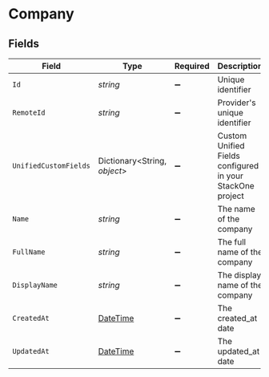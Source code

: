 # Company


## Fields

| Field                                                                                        | Type                                                                                         | Required                                                                                     | Description                                                                                  | Example                                                                                      |
| -------------------------------------------------------------------------------------------- | -------------------------------------------------------------------------------------------- | -------------------------------------------------------------------------------------------- | -------------------------------------------------------------------------------------------- | -------------------------------------------------------------------------------------------- |
| `Id`                                                                                         | *string*                                                                                     | :heavy_minus_sign:                                                                           | Unique identifier                                                                            | 8187e5da-dc77-475e-9949-af0f1fa4e4e3                                                         |
| `RemoteId`                                                                                   | *string*                                                                                     | :heavy_minus_sign:                                                                           | Provider's unique identifier                                                                 | 8187e5da-dc77-475e-9949-af0f1fa4e4e3                                                         |
| `UnifiedCustomFields`                                                                        | Dictionary<String, *object*>                                                                 | :heavy_minus_sign:                                                                           | Custom Unified Fields configured in your StackOne project                                    | {<br/>"my_project_custom_field_1": "REF-1236",<br/>"my_project_custom_field_2": "some other value"<br/>} |
| `Name`                                                                                       | *string*                                                                                     | :heavy_minus_sign:                                                                           | The name of the company                                                                      | StackOne Technologies PLC                                                                    |
| `FullName`                                                                                   | *string*                                                                                     | :heavy_minus_sign:                                                                           | The full name of the company                                                                 | American Express Company                                                                     |
| `DisplayName`                                                                                | *string*                                                                                     | :heavy_minus_sign:                                                                           | The display name of the company                                                              | StackOne                                                                                     |
| `CreatedAt`                                                                                  | [DateTime](https://learn.microsoft.com/en-us/dotnet/api/system.datetime?view=net-5.0)        | :heavy_minus_sign:                                                                           | The created_at date                                                                          | 2023-02-23T00:00:00.000Z                                                                     |
| `UpdatedAt`                                                                                  | [DateTime](https://learn.microsoft.com/en-us/dotnet/api/system.datetime?view=net-5.0)        | :heavy_minus_sign:                                                                           | The updated_at date                                                                          | 2024-02-23T00:00:00.000Z                                                                     |
